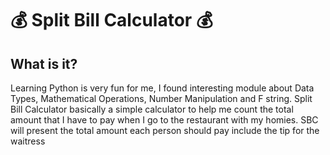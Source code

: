 # 💰 Split Bill Calculator 💰

## What is it?
Learning Python is very fun for me, I found interesting module about Data Types, Mathematical Operations, Number Manipulation and F string. Split Bill Calculator basically a simple calculator to help me count the total amount that I have to pay when I go to the restaurant with my homies. SBC will present the total amount each person should pay include the tip for the waitress